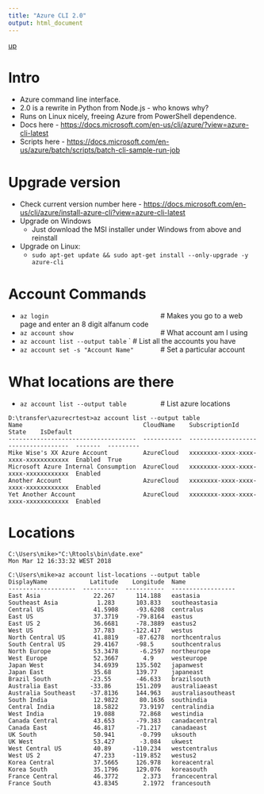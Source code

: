 ```yaml
---
title: "Azure CLI 2.0"
output: html_document
---
```

[up](https://mikewise2718.github.io/markdowndocs/)

# Intro
 - Azure command line interface.
 - 2.0 is a rewrite in Python from Node.js - who knows why?
 - Runs on Linux nicely, freeing Azure from PowerShell dependence.
 - Docs here -  https://docs.microsoft.com/en-us/cli/azure/?view=azure-cli-latest
 - Scripts here - https://docs.microsoft.com/en-us/azure/batch/scripts/batch-cli-sample-run-job

# Upgrade version
- Check current version number here - https://docs.microsoft.com/en-us/cli/azure/install-azure-cli?view=azure-cli-latest
- Upgrade on Windows
   - Just download the MSI installer under Windows from above and reinstall
- Upgrade on Linux:
   - `sudo apt-get update && sudo apt-get install --only-upgrade -y azure-cli`



# Account Commands
- `az login                               `  # Makes you go to a web page and enter an 8 digit alfanum code 
- `az account show                        `  # What account am I using
- `az account list --output table`        `  # List all the accounts you have
- `az account set -s "Account Name"       `  # Set a particular account     

# What locations are there   
- `az account list --output table         `  # List azure locations

```
D:\transfer\azurecrtest>az account list --output table
Name                                  CloudName    SubscriptionId                        State    IsDefault
------------------------------------  -----------  ------------------------------------  -------  ---------
Mike Wise's XX Azure Account          AzureCloud   xxxxxxxx-xxxx-xxxx-xxxx-xxxxxxxxxxxx  Enabled  True
Microsoft Azure Internal Consumption  AzureCloud   xxxxxxxx-xxxx-xxxx-xxxx-xxxxxxxxxxxx  Enabled
Another Account                       AzureCloud   xxxxxxxx-xxxx-xxxx-xxxx-xxxxxxxxxxxx  Enabled
Yet Another Account                   AzureCloud   xxxxxxxx-xxxx-xxxx-xxxx-xxxxxxxxxxxx  Enabled
```

# Locations
```
C:\Users\mike>"C:\Rtools\bin\date.exe"
Mon Mar 12 16:33:32 WEST 2018

C:\Users\mike>az account list-locations --output table
DisplayName            Latitude    Longitude  Name
-------------------  ----------  -----------  ------------------
East Asia               22.267      114.188   eastasia
Southeast Asia           1.283      103.833   southeastasia
Central US              41.5908     -93.6208  centralus
East US                 37.3719     -79.8164  eastus
East US 2               36.6681     -78.3889  eastus2
West US                 37.783     -122.417   westus
North Central US        41.8819     -87.6278  northcentralus
South Central US        29.4167     -98.5     southcentralus
North Europe            53.3478      -6.2597  northeurope
West Europe             52.3667       4.9     westeurope
Japan West              34.6939     135.502   japanwest
Japan East              35.68       139.77    japaneast
Brazil South           -23.55       -46.633   brazilsouth
Australia East         -33.86       151.209   australiaeast
Australia Southeast    -37.8136     144.963   australiasoutheast
South India             12.9822      80.1636  southindia
Central India           18.5822      73.9197  centralindia
West India              19.088       72.868   westindia
Canada Central          43.653      -79.383   canadacentral
Canada East             46.817      -71.217   canadaeast
UK South                50.941       -0.799   uksouth
UK West                 53.427       -3.084   ukwest
West Central US         40.89      -110.234   westcentralus
West US 2               47.233     -119.852   westus2
Korea Central           37.5665     126.978   koreacentral
Korea South             35.1796     129.076   koreasouth
France Central          46.3772       2.373   francecentral
France South            43.8345       2.1972  francesouth
```
